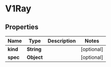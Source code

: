 

# V1Ray


## Properties

| Name | Type | Description | Notes |
|------------ | ------------- | ------------- | -------------|
|**kind** | **String** |  |  [optional] |
|**spec** | **Object** |  |  [optional] |




